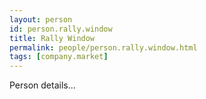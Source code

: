 ```yaml
---
layout: person
id: person.rally.window
title: Rally Window
permalink: people/person.rally.window.html
tags: [company.market]
---
```


Person details...